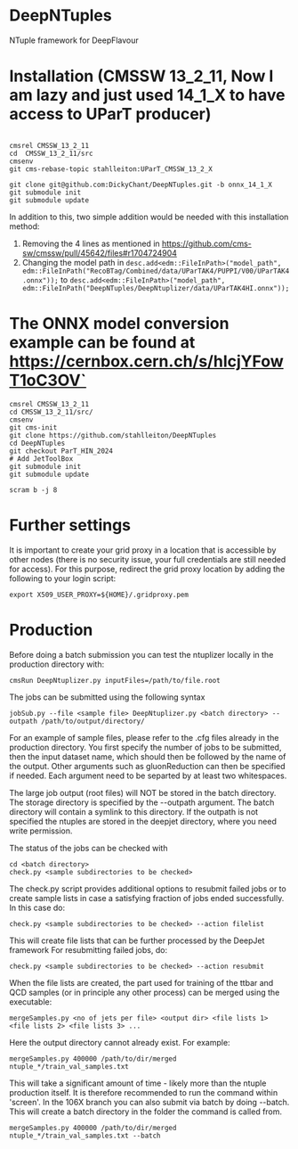 # DeepNTuples
NTuple framework for DeepFlavour


Installation (CMSSW 13_2_11, Now I am lazy and just used 14_1_X to have access to UParT producer)
============
``` 

cmsrel CMSSW_13_2_11
cd  CMSSW_13_2_11/src
cmsenv
git cms-rebase-topic stahlleiton:UParT_CMSSW_13_2_X

git clone git@github.com:DickyChant/DeepNTuples.git -b onnx_14_1_X
git submodule init
git submodule update
```

In addition to this, two simple addition would be needed with this installation method:

1. Removing the 4 lines as mentioned in https://github.com/cms-sw/cmssw/pull/45642/files#r1704724904
2. Changing the model path in `desc.add<edm::FileInPath>("model_path", edm::FileInPath("RecoBTag/Combined/data/UParTAK4/PUPPI/V00/UParTAK4.onnx"));` to `desc.add<edm::FileInPath>("model_path", edm::FileInPath("DeepNTuples/DeepNtuplizer/data/UParTAK4HI.onnx"));` 

The ONNX model conversion example can be found at https://cernbox.cern.ch/s/hIcjYFowT1oC3OV`
============

```
cmsrel CMSSW_13_2_11
cd CMSSW_13_2_11/src/
cmsenv
git cms-init
git clone https://github.com/stahlleiton/DeepNTuples
cd DeepNTuples
git checkout ParT_HIN_2024
# Add JetToolBox
git submodule init
git submodule update

scram b -j 8
```

Further settings
============

It is important to create your grid proxy in a location that is accessible by other nodes (there is no security issue, your full credentials are still needed for access). For this purpose, redirect the grid proxy location by adding the following to your login script:

```
export X509_USER_PROXY=${HOME}/.gridproxy.pem
```

Production
==========

Before doing a batch submission you can test the ntuplizer locally in the production directory with:
```
cmsRun DeepNtuplizer.py inputFiles=/path/to/file.root
```
The jobs can be submitted using the following syntax
```
jobSub.py --file <sample file> DeepNtuplizer.py <batch directory> --outpath /path/to/output/directory/
```
For an example of sample files, please refer to the .cfg files already in the production directory. You first specify the number of jobs to be submitted, then the input dataset name, which should then be followed by the name of the output. Other arguments such as gluonReduction can then be specified if needed. Each argument need to be separted by at least two whitespaces.
 
The large job output (root files) will NOT be stored in the batch directory. The storage directory is specified by the --outpath argument. The batch directory will contain a symlink to this directory. If the outpath is not specified the ntuples are stored in the deepjet directory, where you need write permission.

The status of the jobs can be checked with
```
cd <batch directory>
check.py <sample subdirectories to be checked>
```

The check.py script provides additional options to resubmit failed jobs or to create sample lists in case a satisfying fraction of jobs ended successfully. 
In this case do:
```
check.py <sample subdirectories to be checked> --action filelist
```
This will create file lists that can be further processed by the DeepJet framework
For resubmitting failed jobs, do:
```
check.py <sample subdirectories to be checked> --action resubmit
```

When the file lists are created, the part used for training of the ttbar and QCD samples (or in principle any other process) can be merged using the executable:
```
mergeSamples.py <no of jets per file> <output dir> <file lists 1> <file lists 2> <file lists 3> ...
```
Here the output directory cannot already exist. For example:
```
mergeSamples.py 400000 /path/to/dir/merged ntuple_*/train_val_samples.txt
```
This will take a significant amount of time - likely more than the ntuple production itself. It is therefore recommended to run the command within 'screen'. In the 106X branch you can also submit via batch by doing --batch. This will create a batch directory in the folder the command is called from.

```
mergeSamples.py 400000 /path/to/dir/merged ntuple_*/train_val_samples.txt --batch
```
